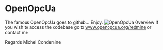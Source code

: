# OpenOpcUa
The famous OpenOpcUa goes to github... Enjoy.
![OpenOpcUa Overview](http://www.openopcua.org/redmine/attachments/download/3839/RollUp-OOUA-10x7.png "OpenOpcUa Overview")
If you wish to access the codebase go to www.openopcua.org/redmine or contact me

Regards
Michel Condemine
